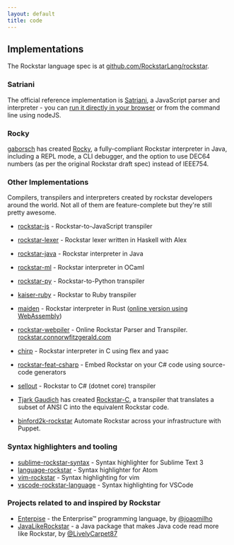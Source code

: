 ```yaml
---
layout: default
title: code
---
```

## Implementations

The Rockstar language spec is at [github.com/RockstarLang/rockstar](https://www.github.com/RockstarLang/rockstar). 

### Satriani 

The official reference implementation is [Satriani](https://github.com/RockstarLang/rockstar/tree/master/satriani), a JavaScript parser and interpreter - you can [run it directly in your browser](online) or from the command line using nodeJS.

### Rocky

[gaborsch](https://github.com/gaborsch) has created [Rocky](https://github.com/gaborsch/rocky), a fully-compliant Rockstar interpreter in Java, including a REPL mode, a CLI debugger, and the option to use DEC64 numbers (as per the original Rockstar draft spec) instead of IEEE754.

### Other Implementations

Compilers, transpilers and interpreters created by rockstar developers around the world. Not all of them are feature-complete but they're still pretty awesome.

* [rockstar-js](https://github.com/wolfgang42/rockstar-js) - Rockstar-to-JavaScript transpiler
* [rockstar-lexer](https://github.com/aitorres/rockstar-lexer) - Rockstar lexer written in Haskell with Alex
* [rockstar-java](https://github.com/nbrevu/rockstar-java) - Rockstar interpreter in Java
* [rockstar-ml](https://github.com/lkwq007/rockstar-ml) - Rockstar interpreter in OCaml
* [rockstar-py](https://github.com/yanorestes/rockstar-py) - Rockstar-to-Python transpiler
* [kaiser-ruby](https://github.com/marcinruszkiewicz/kaiser-ruby) - Rockstar to Ruby transpiler
* [maiden](https://github.com/palfrey/maiden) - Rockstar interpreter in Rust ([online version using WebAssembly](https://palfrey.github.io/maiden/))
* [rockstar-webpiler](https://github.com/cwfitzgerald/rockstar-webpiler) - Online Rockstar Parser and Transpiler. [rockstar.connorwfitzgerald.com](https://rockstar.connorwfitzgerald.com)
* [chirp](https://github.com/Suloch/chirp) - Rockstar interpreter in C using flex and yaac
* [rockstar-feat-csharp](https://github.com/theolivenbaum/rockstar-feat-csharp) - Embed Rockstar on your C# code using source-code generators
* [sellout](https://github.com/davidadsit/sellout) - Rockstar to C# (dotnet core) transpiler

* [Tjark Gaudich](https://github.com/TjarkG/) has created [Rockstar-C](https://github.com/TjarkG/Rockstar-C), a transpiler that translates a subset of ANSI C into the equivalent Rockstar code.
* [binford2k-rockstar](https://github.com/binford2k/binford2k-rockstar) Automate Rockstar across your infrastructure with Puppet.

### Syntax highlighters and tooling

* [sublime-rockstar-syntax](https://github.com/paxromana96/sublime-rockstar-syntax) - Syntax highlighter for Sublime Text 3
* [language-rockstar](https://github.com/thestd/language-rockstar) - Syntax highlighter for Atom
* [vim-rockstar](https://github.com/sirosen/vim-rockstar) - Syntax highlighting for vim
* [vscode-rockstar-language](https://github.com/ra100/vscode-rockstar-language) - Syntax highlighting for VSCode

### Projects related to and inspired by Rockstar
* [Enterpise](https://github.com/joaomilho/Enterprise) - the Enterprise™ programming language, by [@joaomilho](https://github.com/joaomilho)
* [JavaLikeRockstar](https://github.com/LivelyCarpet87/JavaLikeRockstar) - a Java package that makes Java code read more like Rockstar, by [@LivelyCarpet87](https://github.com/LivelyCarpet87)

